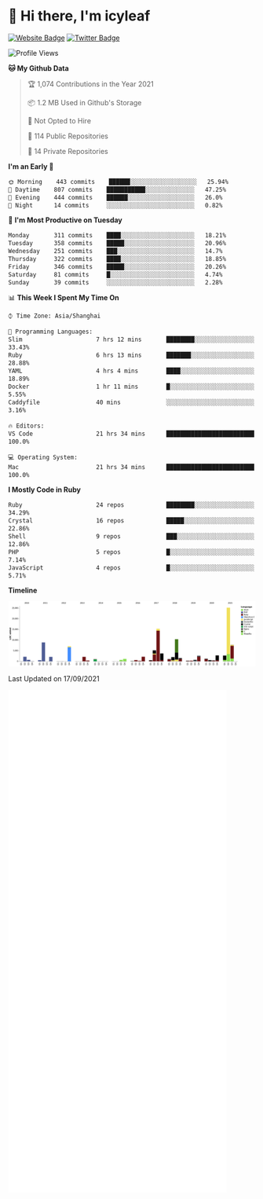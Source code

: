 # 👋 Hi there, I'm icyleaf

[![Website Badge](https://img.shields.io/badge/-icyleaf.com-444444?style=flat&logo=Google-Chrome&logoColor=f2f2f2&link=https://icyleaf.com)](https://icyleaf.com)
[![Twitter Badge](https://img.shields.io/badge/-@icyleaf-1da1f2?style=flat&labelColor=1ca0f1&logo=twitter&logoColor=white&link=https://twitter.com/icyleaf)](https://twitter.com/icyleaf)

<!--START_SECTION:waka-->
![Profile Views](http://img.shields.io/badge/Profile%20Views-12-blue)

**🐱 My Github Data** 

> 🏆 1,074 Contributions in the Year 2021
 > 
> 📦 1.2 MB Used in Github's Storage 
 > 
> 🚫 Not Opted to Hire
 > 
> 📜 114 Public Repositories 
 > 
> 🔑 14 Private Repositories  
 > 
**I'm an Early 🐤** 

```text
🌞 Morning    443 commits    ██████░░░░░░░░░░░░░░░░░░░   25.94% 
🌆 Daytime    807 commits    ███████████░░░░░░░░░░░░░░   47.25% 
🌃 Evening    444 commits    ██████░░░░░░░░░░░░░░░░░░░   26.0% 
🌙 Night      14 commits     ░░░░░░░░░░░░░░░░░░░░░░░░░   0.82%

```
📅 **I'm Most Productive on Tuesday** 

```text
Monday       311 commits    ████░░░░░░░░░░░░░░░░░░░░░   18.21% 
Tuesday      358 commits    █████░░░░░░░░░░░░░░░░░░░░   20.96% 
Wednesday    251 commits    ███░░░░░░░░░░░░░░░░░░░░░░   14.7% 
Thursday     322 commits    ████░░░░░░░░░░░░░░░░░░░░░   18.85% 
Friday       346 commits    █████░░░░░░░░░░░░░░░░░░░░   20.26% 
Saturday     81 commits     █░░░░░░░░░░░░░░░░░░░░░░░░   4.74% 
Sunday       39 commits     ░░░░░░░░░░░░░░░░░░░░░░░░░   2.28%

```


📊 **This Week I Spent My Time On** 

```text
⌚︎ Time Zone: Asia/Shanghai

💬 Programming Languages: 
Slim                     7 hrs 12 mins       ████████░░░░░░░░░░░░░░░░░   33.43% 
Ruby                     6 hrs 13 mins       ███████░░░░░░░░░░░░░░░░░░   28.88% 
YAML                     4 hrs 4 mins        ████░░░░░░░░░░░░░░░░░░░░░   18.89% 
Docker                   1 hr 11 mins        █░░░░░░░░░░░░░░░░░░░░░░░░   5.55% 
Caddyfile                40 mins             ░░░░░░░░░░░░░░░░░░░░░░░░░   3.16%

🔥 Editors: 
VS Code                  21 hrs 34 mins      █████████████████████████   100.0%

💻 Operating System: 
Mac                      21 hrs 34 mins      █████████████████████████   100.0%

```

**I Mostly Code in Ruby** 

```text
Ruby                     24 repos            ████████░░░░░░░░░░░░░░░░░   34.29% 
Crystal                  16 repos            █████░░░░░░░░░░░░░░░░░░░░   22.86% 
Shell                    9 repos             ███░░░░░░░░░░░░░░░░░░░░░░   12.86% 
PHP                      5 repos             █░░░░░░░░░░░░░░░░░░░░░░░░   7.14% 
JavaScript               4 repos             █░░░░░░░░░░░░░░░░░░░░░░░░   5.71%

```


**Timeline**

![Chart not found](https://raw.githubusercontent.com/icyleaf/icyleaf/main/charts/bar_graph.png) 


 Last Updated on 17/09/2021
<!--END_SECTION:waka-->

![Metrics](https://github.com/icyleaf/icyleaf/blob/main/github-metrics.svg)
